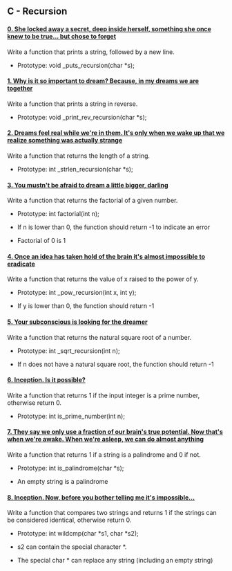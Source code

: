 ## C - Recursion



#### [0. She locked away a secret, deep inside herself, something she once knew to be true... but chose to forget](0-puts_recursion.c)



Write a function that prints a string, followed by a new line.



- Prototype: void _puts_recursion(char *s);



#### [1. Why is it so important to dream? Because, in my dreams we are together](1-print_rev_recursion.c)



Write a function that prints a string in reverse.



- Prototype: void _print_rev_recursion(char *s);



#### [2. Dreams feel real while we're in them. It's only when we wake up that we realize something was actually strange](2-strlen_recursion.c)



Write a function that returns the length of a string.



- Prototype: int _strlen_recursion(char *s);



#### [3. You mustn't be afraid to dream a little bigger, darling](3-factorial.c)



Write a function that returns the factorial of a given number.



- Prototype: int factorial(int n);

- If n is lower than 0, the function should return -1 to indicate an error

- Factorial of 0 is 1



#### [4. Once an idea has taken hold of the brain it's almost impossible to eradicate](4-pow_recursion.c)



Write a function that returns the value of x raised to the power of y.



- Prototype: int _pow_recursion(int x, int y);

- If y is lower than 0, the function should return -1



#### [5. Your subconscious is looking for the dreamer](5-sqrt_recursion.c)



Write a function that returns the natural square root of a number.



- Prototype: int _sqrt_recursion(int n);

- If n does not have a natural square root, the function should return -1



#### [6. Inception. Is it possible?](6-is_prime_number.c)



Write a function that returns 1 if the input integer is a prime number, otherwise return 0.



- Prototype: int is_prime_number(int n);



#### [7. They say we only use a fraction of our brain's true potential. Now that's when we're awake. When we're asleep, we can do almost anything](100-is_palindrome.c)



Write a function that returns 1 if a string is a palindrome and 0 if not.



- Prototype: int is_palindrome(char *s);

- An empty string is a palindrome



#### [8. Inception. Now, before you bother telling me it's impossible...](101-wildcmp.c)



Write a function that compares two strings and returns 1 if the strings can be considered identical, otherwise return 0.



- Prototype: int wildcmp(char *s1, char *s2);

- s2 can contain the special character *.

- The special char * can replace any string (including an empty string)


